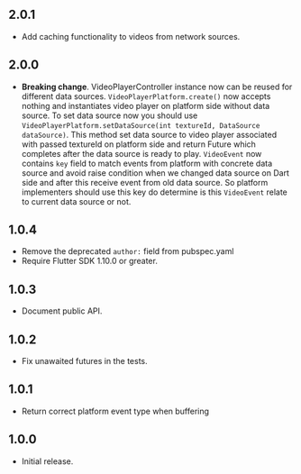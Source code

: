 ## 2.0.1

* Add caching functionality to videos from network sources.

## 2.0.0

* **Breaking change**. VideoPlayerController instance now can be reused for different data sources. 
`VideoPlayerPlatform.create()` now accepts nothing and instantiates video player on platform side without data source.
To set data source now you should use `VideoPlayerPlatform.setDataSource(int textureId, DataSource dataSource)`.
This method set data source to video player associated with passed textureId on platform side and return Future which completes after the data source is ready to play.
`VideoEvent` now contains `key` field to match events from platform with concrete data source and avoid raise condition when we changed data source on Dart side and after this receive event from old data source.
So platform implementers should use this key do determine is this `VideoEvent` relate to current data source or not.

## 1.0.4

* Remove the deprecated `author:` field from pubspec.yaml
* Require Flutter SDK 1.10.0 or greater.

## 1.0.3

* Document public API.

## 1.0.2

* Fix unawaited futures in the tests.

## 1.0.1

* Return correct platform event type when buffering

## 1.0.0

* Initial release.
